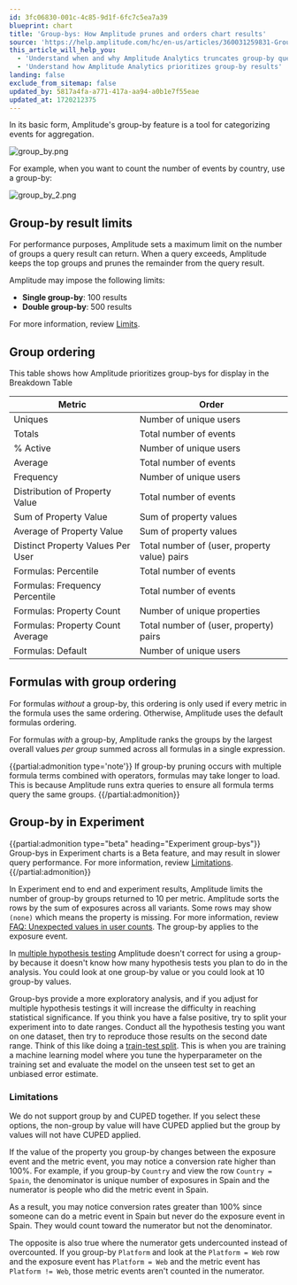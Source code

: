 ```yaml
---
id: 3fc06830-001c-4c85-9d1f-6fc7c5ea7a39
blueprint: chart
title: 'Group-bys: How Amplitude prunes and orders chart results'
source: 'https://help.amplitude.com/hc/en-us/articles/360031259831-Group-bys-How-Amplitude-prunes-and-orders-chart-results'
this_article_will_help_you:
  - 'Understand when and why Amplitude Analytics truncates group-by query results'
  - 'Understand how Amplitude Analytics prioritizes group-by results'
landing: false
exclude_from_sitemap: false
updated_by: 5817a4fa-a771-417a-aa94-a0b1e7f55eae
updated_at: 1720212375
---
```

In its basic form, Amplitude's group-by feature is a tool for categorizing events for aggregation. 

![group_by.png](/docs/output/img/charts/group-by-png.png)

For example, when you want to count the number of events by country, use a group-by:

![group_by_2.png](/docs/output/img/charts/group-by-2-png.png)

## Group-by result limits

For performance purposes, Amplitude sets a maximum limit on the number of groups a query result can return. When a query exceeds, Amplitude keeps the top groups and prunes the remainder from the query result.

Amplitude may impose the following limits:

* **Single group-by**: 100 results
* **Double group-by**: 500 results

For more information, review [Limits](/docs/faq/limits).

## Group ordering

This table shows how Amplitude prioritizes group-bys for display in the Breakdown Table

|  Metric                           | Order                                        |
| --------------------------------- | -------------------------------------------- |
| Uniques                           | Number of unique users                       |
| Totals                            | Total number of events                       |
| % Active                          | Number of unique users                       |
| Average                           | Total number of events                       |
| Frequency                         | Number of unique users                       |
| Distribution of Property Value    | Total number of events                       |
| Sum of Property Value             | Sum of property values                       |
| Average of Property Value         | Sum of property values                       |
| Distinct Property Values Per User | Total number of (user, property value) pairs |
| Formulas: Percentile              | Total number of events                       |
| Formulas: Frequency Percentile    | Total number of events                       |
| Formulas: Property Count          | Number of unique properties                  |
| Formulas: Property Count Average  | Total number of (user, property) pairs       |
| Formulas: Default                 | Number of unique users                       |

## Formulas with group ordering

For formulas *without* a group-by, this ordering is only used if every metric in the formula uses the same ordering. Otherwise, Amplitude uses the default formulas ordering.

For formulas *with* a group-by, Amplitude ranks the groups by the largest overall values *per group* summed across all formulas in a single expression.

{{partial:admonition type='note'}}
If group-by pruning occurs with multiple formula terms combined with operators, formulas may take longer to load. This is because Amplitude runs extra queries to ensure all formula terms query the same groups.
{{/partial:admonition}}

## Group-by in Experiment

{{partial:admonition type="beta" heading="Experiment group-bys"}}
Group-bys in Experiment charts is a Beta feature, and may result in slower query performance. For more information, review [Limitations](#limitations).
{{/partial:admonition}}

In Experiment end to end and experiment results, Amplitude limits the number of group-by groups returned to 10 per metric. Amplitude sorts the rows by the sum of exposures across all  variants. Some rows may show `(none)` which means the property is missing. For more information, review [FAQ: Unexpected values in user counts](/docs/faq/unexpected-values-in-user-counts). The group-by applies to the exposure event.

In [multiple hypothesis testing](/docs/feature-experiment/advanced-techniques/multiple-hypothesis-testing) Amplitude doesn't correct for using a group-by because it doesn't know how many hypothesis tests you plan to do in the analysis. You could look at one group-by value or you could look at 10 group-by values. 

Group-bys provide a more exploratory analysis, and if you adjust for multiple hypothesis testings it will increase the difficulty in reaching statistical significance. If you think you have a false positive, try to split your experiment into to date ranges. Conduct all the hypothesis testing you want on one dataset, then try to reproduce those results on the second date range. Think of this like doing a [train-test split](https://machinelearningmastery.com/train-test-split-for-evaluating-machine-learning-algorithms/). This is when you are training a machine learning model where you tune the hyperparameter on the training set and evaluate the model on the unseen test set to get an unbiased error estimate.

### Limitations

We do not support group by and CUPED together. If you select these options, the non-group by value will have CUPED applied but the group by values will not have CUPED applied.

If the value of the property you group-by changes between the exposure event and the metric event, you may notice a conversion rate higher than 100%. For example, if you group-by `Country` and view the row `Country = Spain`, the denominator is unique number of exposures in Spain and the numerator is people who did the metric event in Spain. 

As a result, you may notice conversion rates greater than 100% since someone can do a metric event in Spain but never do the exposure event in Spain. They would count toward the numerator but not the denominator. 

The opposite is also true where the numerator gets undercounted instead of overcounted. If you group-by `Platform` and look at the `Platform = Web` row and the exposure event has `Platform = Web` and the metric event has `Platform != Web`, those metric events aren't counted in the numerator.
